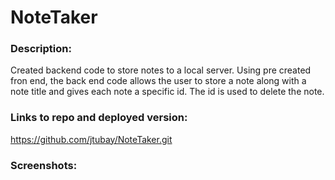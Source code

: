 # NoteTaker

### Description:
Created backend code to store notes to a local server. Using pre created fron end, the back end code allows the user to store a note along with a note title and gives each note a specific id. The id is used to delete the note. 



### Links to repo and deployed version:
https://github.com/jtubay/NoteTaker.git


### Screenshots:

